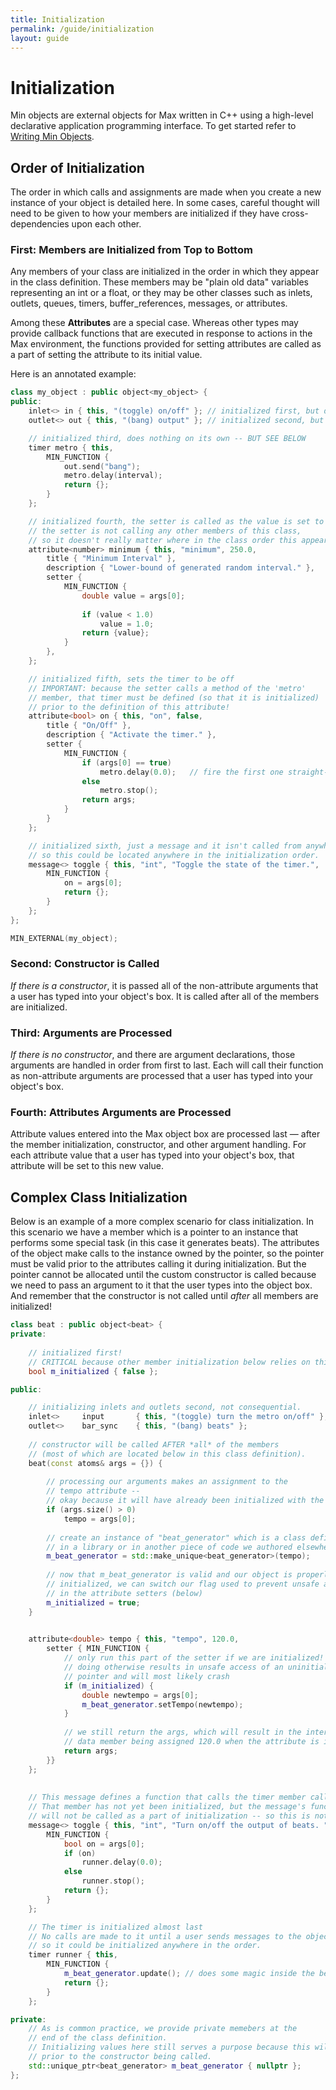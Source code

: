 ```yaml
---
title: Initialization
permalink: /guide/initialization
layout: guide
---
```

# Initialization

Min objects are external objects for Max written in C++ using a high-level declarative application programming interface.  To get started refer to [Writing Min Objects](./1.GuideToWritingObjects.md).



## Order of Initialization

The order in which calls and assignments are made when you create a new instance of your object is detailed here. In some cases, careful thought will need to be given to how your members are initialized if they have cross-dependencies upon each other.

### First: Members are Initialized from Top to Bottom

Any members of your class are initialized in the order in which they appear in the class definition. These members may be "plain old data" variables representing an int or a float, or they may be other classes such as inlets, outlets, queues, timers, buffer_references, messages, or attributes.

Among these **Attributes** are a special case. Whereas other types may provide callback functions that are executed in response to actions in the Max environment, the functions provided for setting attributes are called as a part of setting the attribute to its initial value.

Here is an annotated example:

```c++
class my_object : public object<my_object> {
public:
	inlet<>	in { this, "(toggle) on/off" }; // initialized first, but does nothing
	outlet<> out { this, "(bang) output" }; // initialized second, but does nothing

	// initialized third, does nothing on its own -- BUT SEE BELOW
	timer metro { this,
    	MIN_FUNCTION {
			out.send("bang");
			metro.delay(interval);
			return {};
		}
    };

  	// initialized fourth, the setter is called as the value is set to 250.0
    // the setter is not calling any other members of this class, 
    // so it doesn't really matter where in the class order this appears.
	attribute<number> minimum { this, "minimum", 250.0,
		title { "Minimum Interval" },
		description { "Lower-bound of generated random interval." },
		setter { 
          	MIN_FUNCTION {
				double value = args[0];
			
				if (value < 1.0)
					value = 1.0;
				return {value};
			}
        },
	};

  	// initialized fifth, sets the timer to be off
    // IMPORTANT: because the setter calls a method of the 'metro'
    // member, that timer must be defined (so that it is initialized)
    // prior to the definition of this attribute!
	attribute<bool> on { this, "on", false,
		title { "On/Off" },
		description { "Activate the timer." },
		setter { 
       		MIN_FUNCTION {
				if (args[0] == true)
					metro.delay(0.0);	// fire the first one straight-away
				else
					metro.stop();
				return args;
			}
        }
	};

	// initialized sixth, just a message and it isn't called from anywhere else
    // so this could be located anywhere in the initialization order.
	message<> toggle { this, "int", "Toggle the state of the timer.",
		MIN_FUNCTION {
			on = args[0];
			return {};
		}
	};
};

MIN_EXTERNAL(my_object);
```



### Second: Constructor is Called

*If there is a constructor*, it is passed all of the non-attribute arguments that a user has typed into your object's box. It is called after all of the members are initialized.

### Third: Arguments are Processed

*If there is no constructor*, and there are argument declarations, those arguments are handled in order from first to last. Each will call their function as non-attribute arguments are processed that a user has typed into your object's box.

### Fourth: Attributes Arguments are Processed

Attribute values entered into the Max object box are processed last — after the member initialization, constructor, and other argument handling. For each attribute value that a user has typed into your object's box, that attribute will be set to this new value.



## Complex Class Initialization

Below is an example of a more complex scenario for class initialization. In this scenario we have a member which is a pointer to an instance that performs some special task (in this case it generates beats). The attributes of the object make calls to the instance owned by the pointer, so the pointer must be valid prior to the attributes calling it during initialization. But the pointer cannot be allocated until the custom constructor is called because we need to pass an argument to it that the user types into the object box. And remember that the constructor is not called until *after* all members are initialized!

```c++
class beat : public object<beat> {
private:
  
    // initialized first!
  	// CRITICAL because other member initialization below relies on this value!
	bool m_initialized { false };

public:

  	// initializing inlets and outlets second, not consequential.
	inlet<>		input		{ this, "(toggle) turn the metro on/off" };
    outlet<>	bar_sync	{ this, "(bang) beats" };
  
	// constructor will be called AFTER *all* of the members
    // (most of which are located below in this class definition).
	beat(const atoms& args = {}) {
      
        // processing our arguments makes an assignment to the
        // tempo attribute -- 
        // okay because it will have already been initialized with the members
		if (args.size() > 0)
			tempo = args[0];
		
      	// create an instance of "beat_generator" which is a class defined
        // in a library or in another piece of code we authored elsewhere.
		m_beat_generator = std::make_unique<beat_generator>(tempo);
      
      	// now that m_beat_generator is valid and our object is properly
        // initialized, we can switch our flag used to prevent unsafe access
        // in the attribute setters (below)
		m_initialized = true;
	}
	

	attribute<double> tempo { this, "tempo", 120.0,
		setter { MIN_FUNCTION {
          	// only run this part of the setter if we are initialized!
            // doing otherwise results in unsafe access of an uninitialized member
            // pointer and will most likely crash
			if (m_initialized) {
				double newtempo = args[0];				
				m_beat_generator.setTempo(newtempo);
			}
          
          	// we still return the args, which will result in the internal 
          	// data member being assigned 120.0 when the attribute is initialized.
			return args;
		}}
	};
	
	
  	// This message defines a function that calls the timer member called "runner".
  	// That member has not yet been initialized, but the message's function
  	// will not be called as a part of initialization -- so this is not a problem.
	message<> toggle { this, "int", "Turn on/off the output of beats. ",
		MIN_FUNCTION {
			bool on = args[0];
			if (on)
				runner.delay(0.0);
			else
				runner.stop();
			return {};
		}
	};

	// The timer is initialized almost last
    // No calls are made to it until a user sends messages to the object
    // so it could be initialized anywhere in the order.
	timer runner { this, 
		MIN_FUNCTION {
      		m_beat_generator.update(); // does some magic inside the beat_generator
			return {};
		}
    };

private:
  	// As is common practice, we provide private memebers at the
    // end of the class definition.
  	// Initializing values here still serves a purpose because this will occur
  	// prior to the constructor being called.
	std::unique_ptr<beat_generator>	m_beat_generator { nullptr };
};

```





